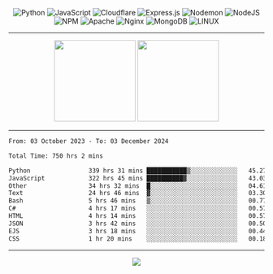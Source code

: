 <div align="center">
  
![Python](https://img.shields.io/badge/python-3670A0?style=for-the-badge&logo=python&logoColor=ffdd54) ![JavaScript](https://img.shields.io/badge/javascript-%23323330.svg?style=for-the-badge&logo=javascript&logoColor=%23F7DF1E) ![Cloudflare](https://img.shields.io/badge/Cloudflare-F38020?style=for-the-badge&logo=Cloudflare&logoColor=white) ![Express.js](https://img.shields.io/badge/express.js-%23404d59.svg?style=for-the-badge&logo=express&logoColor=%2361DAFB) ![Nodemon](https://img.shields.io/badge/NODEMON-%23323330.svg?style=for-the-badge&logo=nodemon&logoColor=%BBDEAD) ![NodeJS](https://img.shields.io/badge/node.js-6DA55F?style=for-the-badge&logo=node.js&logoColor=white) ![NPM](https://img.shields.io/badge/NPM-%23CB3837.svg?style=for-the-badge&logo=npm&logoColor=white) ![Apache](https://img.shields.io/badge/apache-%23D42029.svg?style=for-the-badge&logo=apache&logoColor=white) ![Nginx](https://img.shields.io/badge/nginx-%23009639.svg?style=for-the-badge&logo=nginx&logoColor=white) ![MongoDB](https://img.shields.io/badge/MongoDB-%234ea94b.svg?style=for-the-badge&logo=mongodb&logoColor=white) ![LINUX](https://img.shields.io/badge/Linux-FCC624?style=for-the-badge&logo=linux&logoColor=black)

---


<img src="https://github-readme-streak-stats.herokuapp.com/?user=anotherrandomonline&theme=react" height="160"/>
  
<img src="https://github-readme-stats.vercel.app/api?username=anotherrandomonline&show_icons=true&include_all_commits=true&theme=react" height="160"/>
</div>

---

<!--START_SECTION:waka-->

```txt
From: 03 October 2023 - To: 03 December 2024

Total Time: 750 hrs 2 mins

Python                339 hrs 31 mins ███████████▒░░░░░░░░░░░░░   45.27 %
JavaScript            322 hrs 45 mins ██████████▓░░░░░░░░░░░░░░   43.03 %
Other                 34 hrs 32 mins  █░░░░░░░░░░░░░░░░░░░░░░░░   04.61 %
Text                  24 hrs 46 mins  ▓░░░░░░░░░░░░░░░░░░░░░░░░   03.30 %
Bash                  5 hrs 46 mins   ▒░░░░░░░░░░░░░░░░░░░░░░░░   00.77 %
C#                    4 hrs 17 mins   ░░░░░░░░░░░░░░░░░░░░░░░░░   00.57 %
HTML                  4 hrs 14 mins   ░░░░░░░░░░░░░░░░░░░░░░░░░   00.57 %
JSON                  3 hrs 42 mins   ░░░░░░░░░░░░░░░░░░░░░░░░░   00.50 %
EJS                   3 hrs 18 mins   ░░░░░░░░░░░░░░░░░░░░░░░░░   00.44 %
CSS                   1 hr 20 mins    ░░░░░░░░░░░░░░░░░░░░░░░░░   00.18 %
```

<!--END_SECTION:waka-->

---

<div align="center">
  
![](https://github-profile-trophy.vercel.app/?username=anotherrandomonline&theme=darkhub&no-frame=true&no-bg=true&margin-w=4)

</div>
